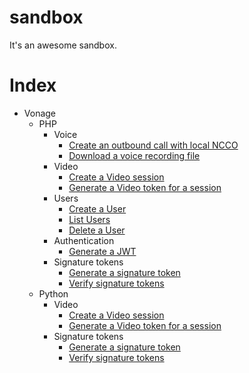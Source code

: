 # sandbox

It's an awesome sandbox.

# Index

- Vonage
  - PHP
    - Voice
      - [Create an outbound call with local NCCO](vonage/php/create-call-ncco)
      - [Download a voice recording file](vonage/php/download-recording)
    - Video
      - [Create a Video session](vonage/php/create-video-session)
      - [Generate a Video token for a session](vonage/php/generate-video-token)
    - Users
      - [Create a User](vonage/php/create-user)
      - [List Users](vonage/php/list-users)
      - [Delete a User](vonage/php/delete-user)
    - Authentication
      - [Generate a JWT](vonage/php/generate-jwt)
    - Signature tokens
      - [Generate a signature token](vonage/php/generate-signature)
      - [Verify signature tokens](vonage/php/verify-signature)
  - Python
    - Video
      - [Create a Video session](vonage/python/create-video-session)
      - [Generate a Video token for a session](vonage/python/generate-video-token)
    - Signature tokens
      - [Generate a signature token](vonage/python/generate-signature)
      - [Verify signature tokens](vonage/python/verify-signature)

